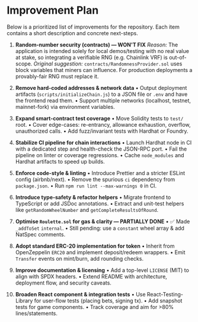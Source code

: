 # Improvement Plan

Below is a prioritized list of improvements for the repository. Each item contains a short description and concrete next-steps.

1. **Random-number security (contracts) — WON'T FIX**
   *Reason:* The application is intended solely for local demos/testing with no real value at stake, so integrating a verifiable RNG (e.g. Chainlink VRF) is out-of-scope.
   *Original suggestion:* `contracts/RandomnessProvider.sol` uses block variables that miners can influence. For production deployments a provably-fair RNG must replace it.

2. **Remove hard-coded addresses & network data**
   • Output deployment artifacts (`scripts/initializeChain.js`) to a JSON file or `.env` and have the frontend read them.
   • Support multiple networks (localhost, testnet, mainnet-fork) via environment variables.

3. **Expand smart-contract test coverage**
   • Move Solidity tests to `test/` root.
   • Cover edge-cases: re-entrancy, allowance exhaustion, overflow, unauthorized calls.
   • Add fuzz/invariant tests with Hardhat or Foundry.

4. **Stabilize CI pipeline for chain interactions**
   • Launch Hardhat node in CI with a dedicated step and health-check the JSON-RPC port.
   • Fail the pipeline on linter or coverage regressions.
   • Cache `node_modules` and Hardhat artifacts to speed up builds.

5. **Enforce code-style & linting**
   • Introduce Prettier and a stricter ESLint config (airbnb/next).
   • Remove the spurious `ci` dependency from `package.json`.
   • Run `npm run lint --max-warnings 0` in CI.

6. **Introduce type-safety & refactor helpers**
   • Migrate frontend to TypeScript or add JSDoc annotations.
   • Extract and unit-test helpers like `getRandomWheelNumber` and `getCompleteResultsOfRound`.

7. **Optimise `Roulette.sol` for gas & clarity — PARTIALLY DONE**
   • ✅ Made `_addToSet` `internal`.
   • Still pending: use a `constant` wheel array & add NatSpec comments.

8. **Adopt standard ERC-20 implementation for token**
   • Inherit from OpenZeppelin `ERC20` and implement deposit/redeem wrappers.
   • Emit `Transfer` events on mint/burn, add rounding checks.

9. **Improve documentation & licensing**
   • Add a top-level `LICENSE` (MIT) to align with SPDX headers.
   • Extend README with architecture, deployment flow, and security caveats.

10. **Broaden React component & integration tests**
    • Use React-Testing-Library for user-flow tests (placing bets, signing tx).
    • Add snapshot tests for game components.
    • Track coverage and aim for >80% lines/statements.